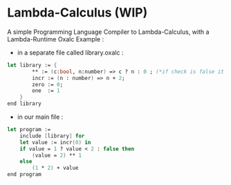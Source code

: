 # Lambda-Calculus (WIP)
A simple Programming Language Compiler to Lambda-Calculus, with a Lambda-Runtime 
Oxalc Example :
 
* in a separate file called library.oxalc :
```fsharp
let library := { 
        ** := (c:bool, n:number) => c ? n : 0 ; (*if check is false it give 0*)
        incr := (n : number) => n + 2;
        zero := 0;
        one  := 1 
    }
end library  
```
* in our main file :
```fsharp
let program := 
    include [library] for 
    let value := incr(0) in 
    if value = 1 ? value < 2 : false then    
        (value = 2) ** 1
    else    
        (1 * 2) + value
end program 
```

